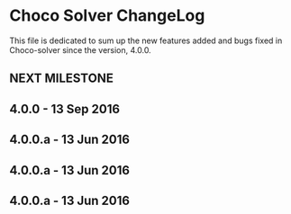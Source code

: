 Choco Solver ChangeLog
======================

This file is dedicated to sum up the new features added and bugs fixed in Choco-solver since the version, 4.0.0.

NEXT MILESTONE
-------------------


4.0.0 - 13 Sep 2016
-------------------


4.0.0.a - 13 Jun 2016
-------------------


4.0.0.a - 13 Jun 2016
-------------------


4.0.0.a - 13 Jun 2016
-------------------

